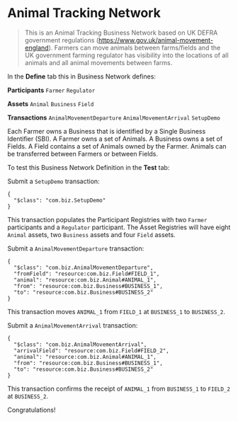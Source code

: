# Animal Tracking Network

> This is an Animal Tracking Business Network based on UK DEFRA government regulations (https://www.gov.uk/animal-movement-england). Farmers can move animals between farms/fields and the UK government farming regulator has visibility into the locations of all animals and all animal movements between farms.

In the **Define** tab this in Business Network defines:

**Participants**
`Farmer` `Regulator`

**Assets**
`Animal` `Business` `Field`

**Transactions**
`AnimalMovementDeparture` `AnimalMovementArrival` `SetupDemo`

Each Farmer owns a Business that is identified by a Single Business Identifier (SBI). A Farmer owns a set of Animals. A Business owns a set of Fields. A Field contains a set of Animals owned by the Farmer. Animals can be transferred between Farmers or between Fields.

To test this Business Network Definition in the **Test** tab:

Submit a `SetupDemo` transaction:

```
{
  "$class": "com.biz.SetupDemo"
}
```

This transaction populates the Participant Registries with two `Farmer` participants and a `Regulator` participant. The Asset Registries will have eight `Animal` assets, two `Business` assets and four `Field` assets.

Submit a `AnimalMovementDeparture` transaction:

```
{
  "$class": "com.biz.AnimalMovementDeparture",
  "fromField": "resource:com.biz.Field#FIELD_1",
  "animal": "resource:com.biz.Animal#ANIMAL_1",
  "from": "resource:com.biz.Business#BUSINESS_1",
  "to": "resource:com.biz.Business#BUSINESS_2"
}
```

This transaction moves `ANIMAL_1` from `FIELD_1` at `BUSINESS_1` to `BUSINESS_2`.

Submit a `AnimalMovementArrival` transaction:

```
{
  "$class": "com.biz.AnimalMovementArrival",
  "arrivalField": "resource:com.biz.Field#FIELD_2",
  "animal": "resource:com.biz.Animal#ANIMAL_1",
  "from": "resource:com.biz.Business#BUSINESS_1",
  "to": "resource:com.biz.Business#BUSINESS_2"
}
```

This transaction confirms the receipt of `ANIMAL_1` from `BUSINESS_1` to `FIELD_2` at `BUSINESS_2`.

Congratulations!
